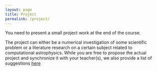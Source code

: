 ```yaml
---
layout: page
title: Project
permalink: /project/
---
```


You need to present a small project work at the end of the course.

The project can either be a numerical investigation of some scientific problem or a literature research on a certain subject related to computational astrophysics. While you are free to propose the actual project and synchronize it with your teacher(s), we also provide a list of suggestions [here](../files/projects.pdf)
<!-- [here]({{ '/_data/projects.pdf' | relative_url }})  -->